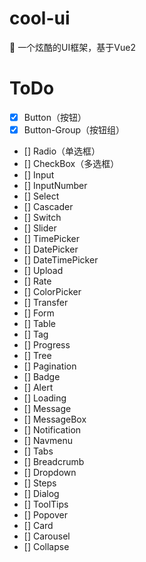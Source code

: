 # cool-ui
🎨  一个炫酷的UI框架，基于Vue2

# ToDo
- [x] Button（按钮）
- [x] Button-Group（按钮组）
- [] Radio（单选框）
- [] CheckBox（多选框）
- [] Input
- [] InputNumber
- [] Select
- [] Cascader
- [] Switch
- [] Slider
- [] TimePicker
- [] DatePicker
- [] DateTimePicker
- [] Upload
- [] Rate
- [] ColorPicker
- [] Transfer
- [] Form
- [] Table
- [] Tag
- [] Progress
- [] Tree
- [] Pagination
- [] Badge
- [] Alert
- [] Loading
- [] Message
- [] MessageBox
- [] Notification
- [] Navmenu
- [] Tabs
- [] Breadcrumb
- [] Dropdown
- [] Steps
- [] Dialog
- [] ToolTips
- [] Popover
- [] Card
- [] Carousel
- [] Collapse 
